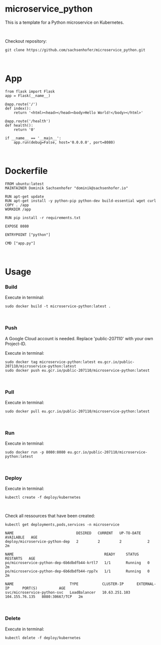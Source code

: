 # microservice_python

This is a template for a Python microservice on Kubernetes.

<br>

Checkout repository:

```
git clone https://github.com/sachsenhofer/microservice_python.git
```

<br>

# App

```
from flask import Flask
app = Flask(__name__)

@app.route('/')
def index():
    return '<html><head></head><body>Hello World!</body></html>'

@app.route('/health')
def health():
    return '0'

if __name__ == '__main__':
    app.run(debug=False, host='0.0.0.0', port=8080)
```

<br>

# Dockerfile

```
FROM ubuntu:latest
MAINTAINER Dominik Sachsenhofer "dominik@sachsenhofer.io"

RUN apt-get update
RUN apt-get install -y python-pip python-dev build-essential wget curl
COPY . /app
WORKDIR /app

RUN pip install -r requirements.txt

EXPOSE 8080

ENTRYPOINT ["python"]

CMD ["app.py"]
```

<br>

# Usage

### Build

Execute in terminal:

```
sudo docker build -t microservice-python:latest .
```

<br>

### Push

A Google Cloud account is needed. Replace 'public-207110' with your own Project-ID.

Execute in terminal:

```
sudo docker tag microservice-python:latest eu.gcr.io/public-207110/microservice-python:latest
sudo docker push eu.gcr.io/public-207110/microservice-python:latest
```

<br>

### Pull

Execute in terminal:

```
sudo docker pull eu.gcr.io/public-207110/microservice-python:latest
```

<br>

### Run

Execute in terminal:

```
sudo docker run -p 8080:8080 eu.gcr.io/public-207110/microservice-python:latest
```

<br>

### Deploy

Execute in terminal:

```
kubectl create -f deploy/kubernetes
```

<br>

Check all ressources that have been created:

```
kubectl get deployments,pods,services -n microservice
```

```
NAME                             DESIRED   CURRENT   UP-TO-DATE   AVAILABLE   AGE
deploy/microservice-python-dep   2         2         2            2           2m

NAME                                          READY     STATUS    RESTARTS   AGE
po/microservice-python-dep-6b6dbdfb44-krtl7   1/1       Running   0          2m
po/microservice-python-dep-6b6dbdfb44-rpp7x   1/1       Running   0          2m

NAME                          TYPE           CLUSTER-IP      EXTERNAL-IP      PORT(S)          AGE
svc/microservice-python-svc   LoadBalancer   10.63.251.103   104.155.76.135   8080:30667/TCP   2m
```

<br>

### Delete

Execute in terminal:

```
kubectl delete -f deploy/kubernetes
```
